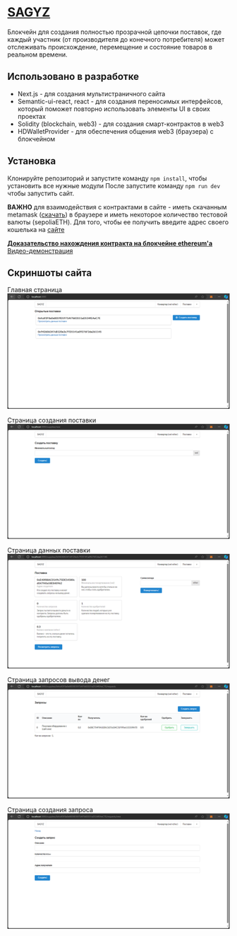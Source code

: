 # [SAGYZ](https://sagyz.vercel.app/)
Блокчейн для создания полностью прозрачной цепочки поставок, где каждый участник (от производителя до конечного потребителя) может отслеживать происхождение, перемещение и состояние товаров в реальном времени.

## Использовано в разработке
* Next.js - для создания мультистраничного сайта
* Semantic-ui-react, react - для создания переносимых интерфейсов, который поможет повторно использовать элементы UI в своих проектах
* Solidity (blockchain, web3) - для создания смарт-контрактов в web3
* HDWalletProvider - для обеспечения общения web3 (браузера) с блокчейном

## Установка
Клонируйте репозиторий и запустите команду `npm install`, чтобы установить все нужные модули
После запустите команду `npm run dev` чтобы запустить сайт.

**ВАЖНО** для взаимодействия с контрактами в сайте - иметь скачанным metamask ([скачать](https://chromewebstore.google.com/detail/nkbihfbeogaeaoehlefnkodbefgpgknn)) в браузере и иметь некоторое количество тестовой валюты (sepoliaETH). Для того, чтобы ее получить введите адрес своего кошелька на [сайте](https://www.infura.io/faucet/sepolia)

[**Доказательство нахождения контракта на блокчейне ethereum'а**](https://sepolia.etherscan.io/address/0xcd65FC3E6CB920c1394686eE997Af71D8CeF4aea)
[Видео-демонстрация](https://youtu.be/Kqteu_h99aY?si=YM9UIuvMCfINjszF)
## Скриншоты сайта
Главная страница
![home page](public/img/home.png)


Страница создания поставки
![supplycreate](public/img/supplycreate.png)


Страница данных поставки
![supply](public/img/supply.png)


Страница запросов вывода денег
![requests](public/img/requests.png)


Страница создания запроса
![(requestcreate](public/img/requestcreate.png)